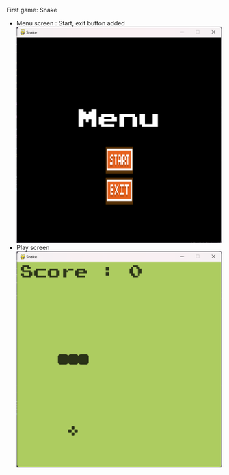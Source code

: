First game: Snake 
- Menu screen : Start, exit button added
![Alt text](Image/menu_screen.png)
- Play screen
![Alt text](Image/play_screen.png)